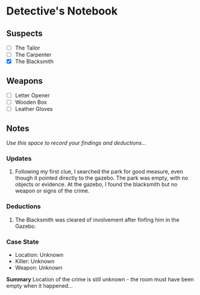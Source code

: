 # Detective's Notebook

## Suspects
- [ ] The Tailor
- [ ] The Carpenter
- [x] The Blacksmith

## Weapons
- [ ] Letter Opener
- [ ] Wooden Box
- [ ] Leather Gloves

## Notes
*Use this space to record your findings and deductions...*

### Updates
1. Following my first clue, I searched the park for good measure, even though it pointed directly to the gazebo. The park was empty, with no objects or evidence. At the gazebo, I found the blacksmith but no weapon or signs of the crime.

### Deductions
1. The Blacksmith was cleared of involvement after finfing him in the Gazebo.

### Case State
- Location: Unknown
- Killer: Unknown
- Weapon: Unknown

**Summary**
Location of the crime is still unknown - the room must have been empty when it happened...
